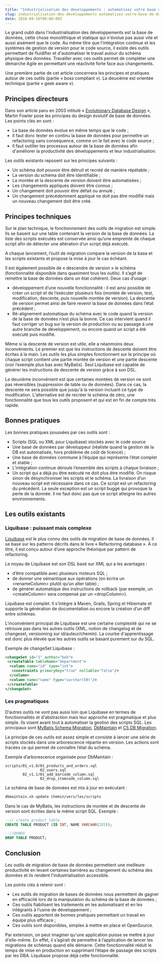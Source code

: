 ```yaml
---
title: "Industrialisation des développements : automatisez votre base de données"
slug: industrialisation-des-developpements-automatisez-votre-base-de-donnees
date: 2010-09-16T00:00:00Z
---
```


Le grand oubli dans l'industrialisation des développements est la base de données, cette chose monolithique et statique qui n'évolue pas aussi vite et aussi aisément que le code. Au même titre que l'intégration continue et les systèmes de gestion de version pour le code source, il existe des outils permettant de fluidifier et d'automatiser le travail autour du schéma physique des données. Travailler avec ces outils permet de compléter une démarche Agile en permettant une réactivité forte face aux changements.

Une première partie de cet article concernera les principes et pratiques autour de ces outils (partie « boss compliant »). La deuxième est orientée technique (partie « geek aware »).

## Principes directeurs

Dans son article paru en 2003 intitulé « [Evolutionary Database Design](http://martinfowler.com/articles/evodb.html) », Martin Fowler pose les principes du design évolutif de base de données. Les points clés en sont :

- La base de données évolue en même temps que le code ;
- Il faut donc tester en continu la base de données pour permettre un refactoring sans conséquence, comme on le fait avec le code source ;
- Il faut outiller les processus autour de la base de données afin d'améliorer la productivité des développements et leur industrialisation.

Les outils existants reposent sur les principes suivants :

- Un schéma doit pouvoir être détruit et recréé de manière répétable ;
- La version du schéma doit être identifiable ;
- La montée et la descente de version doivent être automatisées ;
- Les changements appliqués doivent être connus ;
- Un changement doit pouvoir être défait ou annulé ;
- Un changement précédemment appliqué ne doit pas être modifié mais un nouveau changement doit être créé.

## Principes techniques

Sur le plan technique, le fonctionnement des outils de migration est simple. Ils se basent sur une table contenant la version de la base de données. La liste des scripts exécutés est conservée ainsi qu’une empreinte de chaque script afin de détecter une altération d’un script déjà exécuté.

A chaque lancement, l’outil de migration compare la version de la base et les scripts existants et propose la mise à jour le cas échéant.

Il est également possible de « descendre de version » le schéma (fonctionnalité disponible dans quasiment tous les outils). Il s’agit de remettre la base de données dans un état cohérent. Deux cas d’usage :

- développement d’une nouvelle fonctionnalité : il est ainsi possible de créer un script et de l’exécuter plusieurs fois (montée de version, test, modification, descente, puis nouvelle montée de version). La descente de version permet ainsi de faire revenir la base de données dans l’état précédent ;
- Ré-alignement automatique du schéma avec le code quand la version de la base de données n’est plus la bonne. Ce cas intervient quand il faut corriger un bug sur la version de production ou au passage à une autre branche de développement, ou encore quand un script a été exécuté puis modifié.

Même si la descente de version est utile, elle a néanmoins deux inconvénients. Le premier est que les instructions de descente doivent être écrites à la main. Les outils les plus simples fonctionnent sur le principe où chaque script contient une partie montée de version et une partie descente (voir l’exemple plus bas avec MyBatis). Seul Liquibase est capable de générer les instructions de descente de version grâce à son DSL.

Le deuxième inconvénient est que certaines montées de version ne sont pas réversibles (suppression de table ou de données). Dans ce cas, la descente ne sera possible que jusqu'à la version incluant ce type de modification. L'alternative est de recréer le schéma de zéro, une fonctionnalité que tous les outils proposent et qui est en fin de compte très rapide.

## Bonnes pratiques

Les bonnes pratiques poussées par ces outils sont :

- Scripts (SQL ou XML pour Liquibase) stockés avec le code source
- Une base de données par développeur (réaliste quand la gestion de la DB est automatisée, hors problème de coût de licence) ;
- Une base de données commune à l’équipe qui représente l’état complet et stable ;
- L’intégration continue déroule l’ensemble des scripts à chaque livraison ;
- Un script qui a déjà pu être exécuté ne doit plus être modifié. On risque sinon de désynchroniser les scripts et le schéma. La livraison d’un nouveau script est nécessaire dans ce cas. Ce script est un refactoring du précédent. La seule exception est un script buggé qui provoque la perte de la donnée. Il ne faut donc pas que ce script atteigne les autres environnements.

## Les outils existants

### Liquibase : puissant mais complexe

[Liquibase](http://liquibase.org/) est le plus connu des outils de migration de base de données. Il se base sur les patterns décrits dans le livre « Refactoring database ». À ce titre, il est conçu autour d’une approche théorique par pattern de refactoring.

Le noyau de Liquibase est son DSL basé sur XML qui a les avantages :

- d’être compatible avec plusieurs moteurs SQL ;
- de donner une sémantique aux opérations (on écrira un &lt;renameColumn&gt; plutôt qu’un alter table) ;
- de générer automatique des instructions de rollback (par exemple, un &lt;createColumn&gt; sera compensé par un &lt;dropColumn&gt;).

Liquibase est complet. Il s’intègre à Maven, Grails, Spring et Hibernate et supporte la génération de documentation ou encore la création d’un diff entre schémas.

L’inconvénient principal de Liquibase est une certaine complexité qui ne se retrouve pas dans les autres outils (XML, notion de changelog et de changeset, versionning sur id/auteur/chemin). La courbe d'apprentissage est donc plus élevée que les autres outils se basant purement sur du SQL.

Exemple de changeSet Liquibase :

```xml
<changeSet id="1" author="bob">
 <createTable tableName="department">
  <column name="id" type="int">
   <constraints primaryKey="true" nullable="false"/>
  </column>
  <column name="name" type="varchar(50)"/>
 </createTable>
</changeSet>
```

### Les pragmatiques

D’autres outils ne vont pas aussi loin que Liquibase en termes de fonctionnalités et d'abstraction mais leur approche est pragmatique et plus simple. Ils visent avant tout à automatiser la gestion des scripts SQL. Les principaux sont [MyBatis Schema Migration](http://www.mybatis.org/java.html), [DbMaintain](http://dbmaintain.sourceforge.net/) et [C5 DB Migration](http://code.google.com/p/c5-db-migration/).

Le principe de ces outils est assez simple et consiste à lancer une série de scripts stockés dans une arborescence répartie en version. Les actions sont tracées ce qui permet de connaître l’état du schéma.

Exemple d’arborescence organisée pour DbMaintain :

```
scripts/01_v1.0/01_products_and_orders.sql
                02_users.sql
        02_v1.1/01_add_barcode_column.sql
                02_drop_itemcode_column.sql
```

Le schéma de base de données est mis à jour en exécutant :

```bash
dbmaintain.sh update chemin/vers/les/scripts
```

Dans le cas de MyBatis, les instructions de montée et de descente de version sont écrites dans le même script SQL.
Exemple :

```sql
--// create product table
CREATE TABLE PRODUCT (ID INT, NAME VARCHAR(255));

--//@UNDO
DROP TABLE PRODUCT;
```

## Conclusion

Les outils de migration de base de données permettent une meilleure productivité en levant certaines barrières au changement du schéma des données et ils rendent l'industrialisation accessible.

Les points clés à retenir sont :

- Les outils de migration de bases de données nous permettent de gagner en efficacité lors de la manipulation du schéma de la base de données ;
- Ces outils fiabilisent les traitements en les automatisant et en les intégrants à l’usine de développement ;
- Ces outils apportent de bonnes pratiques permettant un travail en équipe plus efficace ;
- Ces outils sont disponibles, simples à mettre en place et OpenSource.

Par extension, on peut imaginer qu'une application puisse se mettre à jour d'elle-même. En effet, il s’agirait de permettre à l’application de lancer les migrations de schémas quand elle démarre. Cette fonctionnalité réduit le temps de mise en production en supprimant l’étape de passage des scripts par les DBA. Liquibase propose déjà cette fonctionnalité.
